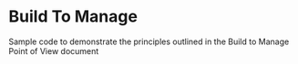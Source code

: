 # Build To Manage

Sample code to demonstrate the principles outlined in the Build to Manage Point of View document
